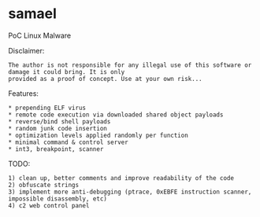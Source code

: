 # samael
PoC Linux Malware

Disclaimer:

	The author is not responsible for any illegal use of this software or damage it could bring. It is only
	provided as a proof of concept. Use at your own risk...

Features:

	* prepending ELF virus
	* remote code execution via downloaded shared object payloads
	* reverse/bind shell payloads
	* random junk code insertion
	* optimization levels applied randomly per function
	* minimal command & control server
	* int3, breakpoint, scanner
	
TODO:

	1) clean up, better comments and improve readability of the code
	2) obfuscate strings
	3) implement more anti-debugging (ptrace, 0xEBFE instruction scanner, impossible disassembly, etc)
	4) c2 web control panel
